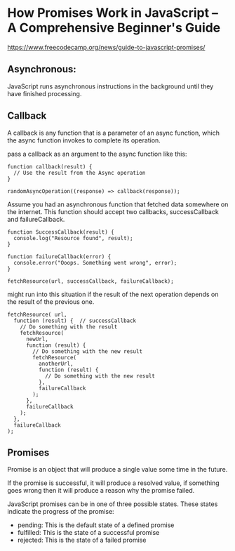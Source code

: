 # How Promises Work in JavaScript – A Comprehensive Beginner's Guide
https://www.freecodecamp.org/news/guide-to-javascript-promises/


## Asynchronous:
JavaScript runs asynchronous instructions in the background until they have finished processing.


## Callback
A callback is any function that is a parameter of an async function, which the async function invokes to complete its operation.

pass a callback as an argument to the async function like this:

```
function callback(result) {
  // Use the result from the Async operation
}

randomAsyncOperation((response) => callback(response));
```


Assume you had an asynchronous function that fetched data somewhere on the internet. This function should accept two callbacks, successCallback and failureCallback.
```
function SuccessCallback(result) {
  console.log("Resource found", result);
}

function failureCallback(error) {
  console.error("Ooops. Something went wrong", error);
}

fetchResource(url, successCallback, failureCallback);
```

might run into this situation if the result of the next operation depends on the result of the previous one.
```
fetchResource( url,
  function (result) {  // successCallback
    // Do something with the result
    fetchResource(
      newUrl,
      function (result) {
        // Do something with the new result
        fetchResource(
          anotherUrl,
          function (result) {
            // Do something with the new result
          },
          failureCallback
        );
      },
      failureCallback
    );
  },
  failureCallback
);
```

## Promises
Promise is an object that will produce a single value some time in the future.

If the promise is successful, it will produce a resolved value, if something goes wrong then it will produce a reason why the promise failed. 

JavaScript promises can be in one of three possible states. These states indicate the progress of the promise:
- pending: This is the default state of a defined promise
- fulfilled:  This is the state of a successful promise
- rejected: This is the state of a failed promise
